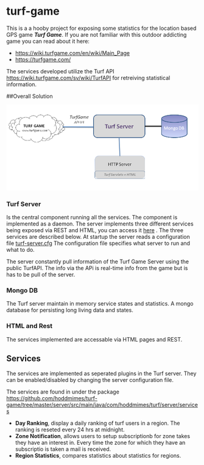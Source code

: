 # turf-game


This is a a hooby project for exposing some statistics for the location based GPS game ***Turf Game***.
If you are not familiar with this outdoor addicting game you can read about it here:
- https://wiki.turfgame.com/en/wiki/Main_Page
- https://turfgame.com/
 
The services developed utilize the Turf API https://wiki.turfgame.com/sv/wiki/TurfAPI for 
retreiving statistical information.

##Overall Solution

![alt text](https://github.com/hoddmimes/turf-game/blob/master/Architecture.png)

### Turf Server
Is the central component running all the services. The component is implemented as a daemon.
The server implements three different services being exposed via REST and HTML, you can access it [here](https://www.hoddmimes.com/turf.html) . 
The three services are described below. At startup the server reads a configuration file [turf-server.cfg](https://github.com/hoddmimes/turf-game/blob/master/turf-server.cfg)
The configuration file specifies what server to run and what to do.

The server constantly pull information of the Turf Game Server using the public TurfAPI. The info via the APi is real-time info from the 
game but is has to be pull of the server. 



### Mongo DB     
The Turf server maintain in memory service states and statistics. A mongo database for persisting long living data and states.

### HTML and Rest
The services implemented are accessable via HTML pages and REST.


## Services

The services are implemented as seperated plugins in the Turf server. They can be enabled/disabled by changing the 
server configuration file.

The services are found in under the package https://github.com/hoddmimes/turf-game/tree/master/server/src/main/java/com/hoddmimes/turf/server/services

- **Day Ranking**, display a daily ranking of turf users in a region. The ranking is reseted every 24 hrs at midnight.
- **Zone Notification**, allows users to setup subscriptionb for zone takes they have an interest in. Every time the zone for
which they have an subscriptio is taken a mail is received.
- **Region Statistics**, compares statistics about statistics for regions.

